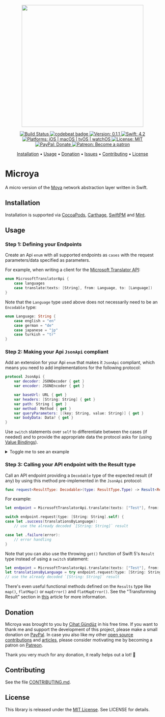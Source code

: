 <p align="center">
    <img src="https://raw.githubusercontent.com/Flinesoft/Microya/stable/Logo.png"
      width=396>
</p>

<p align="center">
    <a href="https://app.bitrise.io/app/9144757ac274834d">
        <img src="https://app.bitrise.io/app/9144757ac274834d/status.svg?token=wnogmmQA9Zy7_2u75vRKdg&branch=stable"
             alt="Build Status">
    </a>    
    <a href="https://codebeat.co/projects/github-com-flinesoft-microya-stable">
        <img src="https://codebeat.co/badges/a669e100-d30d-4801-b72d-3625ab7240be"
             alt="codebeat badge">
    </a>
    <a href="https://github.com/Flinesoft/HandySwift/releases">
    <img src="https://img.shields.io/badge/Version-0.1.1-blue.svg"
         alt="Version: 0.1.1">
    <img src="https://img.shields.io/badge/Swift-4.2-FFAC45.svg"
         alt="Swift: 4.2">
    <img src="https://img.shields.io/badge/Platforms-iOS%20%7C%20macOS%20%7C%20tvOS%20%7C%20watchOS-FF69B4.svg"
        alt="Platforms: iOS | macOS | tvOS | watchOS">
    <a href="https://github.com/Flinesoft/Microya/blob/stable/LICENSE.md">
        <img src="https://img.shields.io/badge/License-MIT-lightgrey.svg"
              alt="License: MIT">
    </a>
    <br />
    <a href="https://paypal.me/Dschee/5EUR">
        <img src="https://img.shields.io/badge/PayPal-Donate-orange.svg"
             alt="PayPal: Donate">
    </a>
    <a href="https://patreon.com/Jeehut">
        <img src="https://img.shields.io/badge/Patreon-Become a patron-orange.svg"
             alt="Patreon: Become a patron">
    </a>
</p>

<p align="center">
    <a href="#installation">Installation</a>
  • <a href="#usage">Usage</a>
  • <a href="#donation">Donation</a>
  • <a href="https://github.com/Flinesoft/Microya/issues">Issues</a>
  • <a href="#contributing">Contributing</a>
  • <a href="#license">License</a>
</p>

# Microya

A micro version of the [Moya](https://github.com/Moya/Moya) network abstraction layer written in Swift.

## Installation

Installation is supported via [CocoaPods](https://github.com/CocoaPods/CocoaPods), [Carthage](https://github.com/Carthage/Carthage), [SwiftPM](https://github.com/apple/swift-package-manager) and [Mint](https://github.com/yonaskolb/Mint).

## Usage

### Step 1: Defining your Endpoints
Create an Api `enum` with all supported endpoints as `cases` with the request parameters/data specified as parameters.

For example, when writing a client for the [Microsoft Translator API](https://docs.microsoft.com/en-us/azure/cognitive-services/translator/reference/v3-0-languages):

```Swift
enum MicrosoftTranslatorApi {
    case languages
    case translate(texts: [String], from: Language, to: [Language])
}
```

Note that the `Language` type used above does not necessarily need to be an `Encodable` type:

```Swift
enum Language: String {
    case english = "en"
    case german = "de"
    case japanese = "jp"
    case turkish = "tr"
}
```

### Step 2: Making your Api `JsonApi` compliant

Add an extension for your Api `enum` that makes it `JsonApi` compliant, which means you need to add implementations for the following protocol:

```Swift
protocol JsonApi {
    var decoder: JSONDecoder { get }
    var encoder: JSONEncoder { get }

    var baseUrl: URL { get }
    var headers: [String: String] { get }
    var path: String { get }
    var method: Method { get }
    var queryParameters: [(key: String, value: String)] { get }
    var bodyData: Data? { get }
}
```

Use `switch` statements over `self` to differentiate between the cases (if needed) and to provide the appropriate data the protocol asks for (using [Value Bindings](https://docs.swift.org/swift-book/LanguageGuide/ControlFlow.html#ID133)).

<details>
<summary>Toggle me to see an example</summary>

```Swift
extension MicrosoftTranslatorApi: JsonApi {
    var decoder: JSONDecoder {
        return JSONDecoder()
    }

    var encoder: JSONEncoder {
        return JSONEncoder()
    }

    var baseUrl: URL {
        return URL(string: "https://api.cognitive.microsofttranslator.com")!
    }

    var path: String {
        switch self {
        case .languages:
            return "/languages"

        case .translate:
            return "/translate"
        }
    }

    var method: Method {
        switch self {
        case .languages:
            return .get

        case .translate:
            return .post
        }
    }

    var queryParameters: [(key: String, value: String)] {
        var urlParameters: [(String, String)] = [(key: "api-version", value: "3.0")]

        switch self {
        case .languages:
            break

        case let .translate(_, sourceLanguage, targetLanguages, _):
            urlParameters.append((key: "from", value: sourceLanguage.rawValue))

            for targetLanguage in targetLanguages {
                urlParameters.append((key: "to", value: targetLanguage.rawValue))
            }              
        }

        return urlParameters
    }

    var bodyData: Data? {
        switch self {
        case .translate:
            return nil // no request data needed

        case let .translate(texts, _, _, _):
            return try! encoder.encode(texts)
        }
    }

    var headers: [String: String] {
        switch self {
        case .languages:
            return [:]

        case .translate:
            return [
                "Ocp-Apim-Subscription-Key": "<SECRET>",
                "Content-Type": "application/json"
            ]
        }
    }
}
```

</details>

### Step 3: Calling your API endpoint with the Result type

Call an API endpoint providing a `Decodable` type of the expected result (if any) by using this method pre-implemented in the `JsonApi` protocol:

```Swift
func request<ResultType: Decodable>(type: ResultType.Type) -> Result<ResultType, JsonApiError>
```

For example:

```Swift
let endpoint = MicrosoftTranslatorApi.translate(texts: ["Test"], from: .english, to: [.german, .japanese, .turkish])

switch endpoint.request(type: [String: String].self) {
case let .success(translationsByLanguage):
    // use the already decoded `[String: String]` result

case let .failure(error):
    // error handling
}
```

Note that you can also use the throwing `get()` function of Swift 5's `Result` type instead of using a `switch` statement:

```Swift
let endpoint = MicrosoftTranslatorApi.translate(texts: ["Test"], from: .english, to: [.german, .japanese, .turkish])
let translationsByLanguage = try endpoint.request(type: [String: String].self).get()
// use the already decoded `[String: String]` result
```

There's even useful functional methods defined on the `Results` type like `map()`, `flatMap()` or `mapError()` and `flatMapError()`. See the "Transforming Result" section in [this](https://www.hackingwithswift.com/articles/161/how-to-use-result-in-swift) article for more information.


## Donation

Microya was brought to you by [Cihat Gündüz](https://github.com/Jeehut) in his free time. If you want to thank me and support the development of this project, please make a small donation on [PayPal](https://paypal.me/Dschee/5EUR). In case you also like my other [open source contributions](https://github.com/Flinesoft) and [articles](https://medium.com/@Jeehut), please consider motivating me by becoming a patron on [Patreon](https://www.patreon.com/Jeehut).

Thank you very much for any donation, it really helps out a lot! 💯


## Contributing

See the file [CONTRIBUTING.md](https://github.com/JamitLabs/MungoHealer/blob/stable/CONTRIBUTING.md).


## License
This library is released under the [MIT License](http://opensource.org/licenses/MIT). See LICENSE for details.
